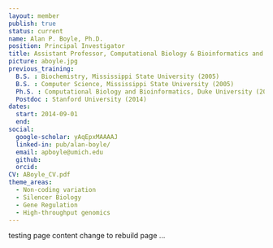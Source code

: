 ```yaml
---
layout: member
publish: true
status: current
name: Alan P. Boyle, Ph.D.
position: Principal Investigator
title: Assistant Professor, Computational Biology & Bioinformatics and Human Genetics
picture: aboyle.jpg
previous_training:
  B.S. : Biochemistry, Mississippi State University (2005)
  B.S. : Computer Science, Mississippi State University (2005)
  Ph.S. : Computational Biology and Bioinformatics, Duke University (2009)
  Postdoc : Stanford University (2014)
dates:
  start: 2014-09-01
  end:
social: 
  google-scholar: yAqEpxMAAAAJ
  linked-in: pub/alan-boyle/
  email: apboyle@umich.edu
  github:
  orcid:
CV: ABoyle_CV.pdf
theme_areas:
  - Non-coding variation
  - Silencer Biology
  - Gene Regulation
  - High-throughput genomics
---
```


testing page content
change to rebuild page
...
